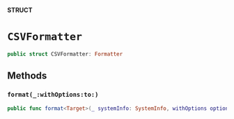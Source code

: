 **STRUCT**

# `CSVFormatter`

```swift
public struct CSVFormatter: Formatter
```

## Methods
### `format(_:withOptions:to:)`

```swift
public func format<Target>(_ systemInfo: SystemInfo, withOptions options: SappiOptions, to target: inout Target) throws where Target: TextOutputStream, Target: BinaryOutputStream
```
